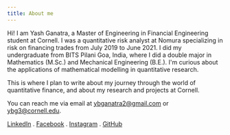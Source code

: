 ```yaml
---
title: About me
---
```


Hi! I am Yash Ganatra, a Master of Engineering in Financial Engineering student at Cornell. I was a quantitative risk analyst at Nomura specializing in risk on financing trades from July 2019 to June 2021. I did my undergraduate from BITS Pilani Goa, India, where I did a double major in Mathematics (M.Sc.) and Mechanical Engineering (B.E.). I'm curious about the applications of mathematical modelling in quantitative research.

This is where I plan to write about my journey through the world of quantitative finance, and about my research and projects at Cornell.

You can reach me via email at ybganatra2@gmail.com or ybg3@cornell.edu.

[LinkedIn](https://www.linkedin.com/in/yash-ganatra-244636118/)  . [Facebook](https://www.facebook.com/ybg97)  . [Instagram](https://www.instagram.com/yash_ganatraaa/?hl=en)  . [GitHub](https://github.com/ybganatra)